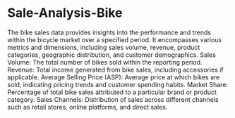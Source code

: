 # Sale-Analysis-Bike
The bike sales data provides insights into the performance and trends within the bicycle market over a specified period. It encompasses various metrics and dimensions, including sales volume, revenue, product categories, geographic distribution, and customer demographics.
Sales Volume: The total number of bikes sold within the reporting period.
Revenue: Total income generated from bike sales, including accessories if applicable.
Average Selling Price (ASP): Average price at which bikes are sold, indicating pricing trends and customer spending habits.
Market Share: Percentage of total bike sales attributed to a particular brand or product category.
Sales Channels: Distribution of sales across different channels such as retail stores, online platforms, and direct sales.
